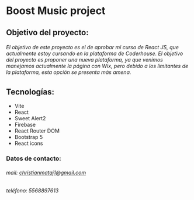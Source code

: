 # Boost Music project

## Objetivo del proyecto:
###### El objetivo de este proyecto es el de aprobar mi curso de React JS, que actualmente estoy cursando en la plataforma de Coderhouse. El objetivo del proyecto es proponer una nueva plataforma, ya que venimos manejamos actualmente la página con Wix, pero debido a los limitantes de la plataforma, esta opción se presenta más amena.

## Tecnologías:
- Vite
- React
- Sweet Alert2
- Firebase
- React Router DOM
- Bootstrap 5
- React icons

### Datos de contacto:
###### mail: christianmataj1@gmail.com
###### teléfono: 5568897613